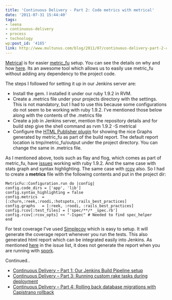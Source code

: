 ```yaml
---
title: 'Continuous Delivery - Part 2: Code metrics with metrical'
date: '2011-07-31 15:44:40'
tags:
- leena
- continuous-delivery
- process
- technology
wp:post_id: '4165'
link: http://www.multunus.com/blog/2011/07/continuous-delivery-part-2-code-metrics-with-metrical/
---
```


[Metrical](http://iain.nl/easier-metricfu-with-metrical) is for easier [metric_fu](http://metric-fu.rubyforge.org/) setup. You can see the details on why and how [here](http://iain.nl/easier-metricfu-with-metrical). Its an awesome tool which allows us to easily use metric_fu without adding any dependency to the project code.

The steps I followed for setting it up in our Jenkins server are:

* Install the gem. I installed it under our ruby 1.9.2 in RVM.
* Create a .metrics file under your projects directory with the settings. This is not mandatory, but I had to use this because some configurations do not seem to be working with ruby 1.9.2. I’ve mentioned those below along with the contents of the .metrics file
* Create a job in Jenkins server, mention the repository details and for build step give the shell command as 
rvm 1.9.2 -S metrical
* Configure the [HTML Publisher plugin](https://wiki.jenkins-ci.org/display/JENKINS/HTML+Publisher+Plugin) for showing the nice Graphs generated by metric_fu as part of the build report. The default report location is tmp/metric_fu/output under the project directory. You can change the same in .metrics file.

As I mentioned above, tools such as flay and flog, which comes as part of metric_fu, have 
[issues](https://github.com/iain/metrical/issues/4) working with ruby 1.9.2. And the same case with stats graph and syntax highlighting. The same case with [rcov](https://github.com/relevance/rcov/issues/8) also. So I had to create a **metrics** file with the following contents and put in the project dir:

```
MetricFu::Configuration.run do |config|
config.code_dirs = ['app', 'lib']
config.syntax_highlighting = false
config.metrics  = [:churn,:reek,:roodi,:hotspots,:rails_best_practices]
config.graphs   = [:reek, :roodi, :rails_best_practices]
config.rcov[:test_files] = ['spec/**/* _spec.rb']
config.rcov[:rcov_opts] << "-Ispec" # Needed to find spec_helper
end
```

For test coverage I’ve used [Simplecov](https://github.com/colszowka/simplecov) which is easy to setup. It will generate the coverage report whenever you run the tests. This also generated html report which can be integrated easily into Jenkins. As mentioned [here](https://github.com/colszowka/simplecov/issues/42) in the issue list, it does not generate the report when you are running with 
[spork](https://github.com/timcharper/spork/wiki).

Continued..

- [Continuous Delivery – Part 1: Our Jenkins Build Pipeline setup](http://www.multunus.com/2011/07/continuous-delivery-using-jenkins-build-pipeline/)
- [Continuous Delivery – Part 3: Running custom rake tasks during deployment](http://www.multunus.com/2011/07/continuous-delivery-contd/)
- [Continuous Delivery – Part 4: Rolling back database migrations with Capistrano rollback](http://www.multunus.com/2011/08/continuous-delivery-part-3-rolling-back-database-migrations-with-capistrano-rollback/)
